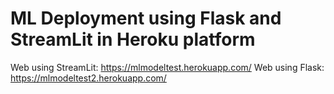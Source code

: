 # ML Deployment using Flask and StreamLit in Heroku platform


Web using StreamLit: https://mlmodeltest.herokuapp.com/
Web using Flask: https://mlmodeltest2.herokuapp.com/
